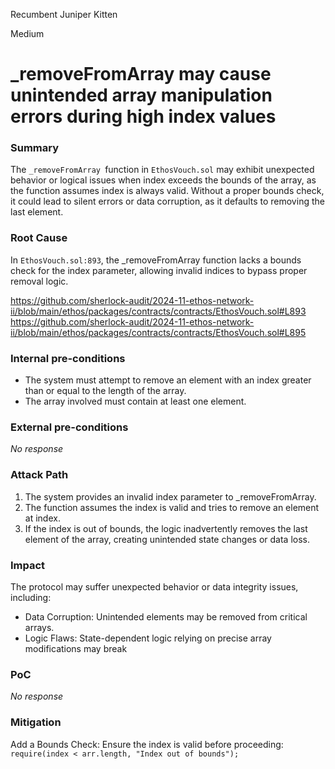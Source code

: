 Recumbent Juniper Kitten

Medium

# _removeFromArray may cause unintended array manipulation errors during high index values

### Summary

The `_removeFromArray `function in `EthosVouch.sol` may exhibit unexpected behavior or logical issues when index exceeds the bounds of the array, as the function assumes index is always valid. Without a proper bounds check, it could lead to silent errors or data corruption, as it defaults to removing the last element.

### Root Cause

In `EthosVouch.sol:893`, the _removeFromArray function lacks a bounds check for the index parameter, allowing invalid indices to bypass proper removal logic.

https://github.com/sherlock-audit/2024-11-ethos-network-ii/blob/main/ethos/packages/contracts/contracts/EthosVouch.sol#L893 
https://github.com/sherlock-audit/2024-11-ethos-network-ii/blob/main/ethos/packages/contracts/contracts/EthosVouch.sol#L895 

### Internal pre-conditions

- The system must attempt to remove an element with an index greater than or equal to the length of the array.
- The array involved must contain at least one element.

### External pre-conditions

_No response_

### Attack Path

1. The system provides an invalid index parameter to _removeFromArray.
2. The function assumes the index is valid and tries to remove an element at index.
3. If the index is out of bounds, the logic inadvertently removes the last element of the array, creating unintended state changes or data loss.

### Impact

The protocol may suffer unexpected behavior or data integrity issues, including:

- Data Corruption: Unintended elements may be removed from critical arrays.
- Logic Flaws: State-dependent logic relying on precise array modifications may break

### PoC

_No response_

### Mitigation

Add a Bounds Check: Ensure the index is valid before proceeding:
`require(index < arr.length, "Index out of bounds");`
